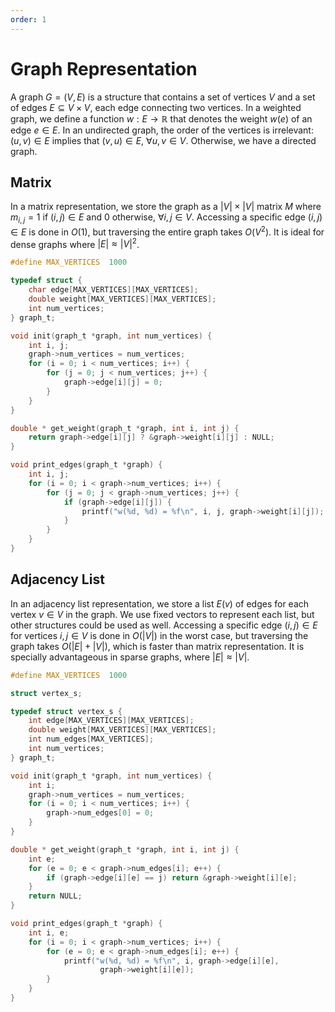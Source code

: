 ```yaml
---
order: 1
---
```


# Graph Representation

A graph $G = (V, E)$ is a structure that contains a set of vertices $V$ and a
set of edges $E \subseteq V\times V$, each edge connecting two vertices.  In a
weighted graph, we define a function $w : E \rightarrow \mathbb{R}$ that denotes
the weight $w(e)$ of an edge $e \in E$. In an undirected graph, the order of the
vertices is irrelevant: $(u,v)\in E$ implies that $(v,u)\in E$, $\forall u, v
\in V$. Otherwise, we have a directed graph.

## Matrix

In a matrix representation, we store the graph as a $|V| \times |V|$ matrix $M$
where $m_{i, j} = 1$ if $(i, j) \in E$ and 0 otherwise, $\forall i, j \in V$.
Accessing a specific edge $(i, j) \in E$ is done in $O(1)$, but traversing the
entire graph takes $O(V^2)$. It is ideal for dense graphs where $|E| \approx
|V|^2$.

```c
#define MAX_VERTICES  1000

typedef struct {
    char edge[MAX_VERTICES][MAX_VERTICES];
    double weight[MAX_VERTICES][MAX_VERTICES];
    int num_vertices;
} graph_t;

void init(graph_t *graph, int num_vertices) {
    int i, j;
    graph->num_vertices = num_vertices;
    for (i = 0; i < num_vertices; i++) {
        for (j = 0; j < num_vertices; j++) {
            graph->edge[i][j] = 0;
        }
    }
}

double * get_weight(graph_t *graph, int i, int j) {
    return graph->edge[i][j] ? &graph->weight[i][j] : NULL;
}

void print_edges(graph_t *graph) {
    int i, j;
    for (i = 0; i < graph->num_vertices; i++) {
        for (j = 0; j < graph->num_vertices; j++) {
            if (graph->edge[i][j]) {
                printf("w(%d, %d) = %f\n", i, j, graph->weight[i][j]);
            }
        }
    }
}
```

## Adjacency List

In an adjacency list representation, we store a list $E(v)$ of edges for each
vertex $v \in V$ in the graph. We use fixed vectors to represent each list, but
other structures could be used as well. Accessing a specific edge $(i, j) \in E$
for vertices $i, j \in V$ is done in $O(|V|)$ in the worst case, but traversing
the graph takes $O(|E| + |V|)$, which is faster than matrix representation. It
is specially advantageous in sparse graphs, where $|E| \approx |V|$.

```c
#define MAX_VERTICES  1000

struct vertex_s;

typedef struct vertex_s {
    int edge[MAX_VERTICES][MAX_VERTICES];
    double weight[MAX_VERTICES][MAX_VERTICES];
    int num_edges[MAX_VERTICES];
    int num_vertices;
} graph_t;

void init(graph_t *graph, int num_vertices) {
    int i;
    graph->num_vertices = num_vertices;
    for (i = 0; i < num_vertices; i++) {
        graph->num_edges[0] = 0;
    }
}

double * get_weight(graph_t *graph, int i, int j) {
    int e;
    for (e = 0; e < graph->num_edges[i]; e++) {
        if (graph->edge[i][e] == j) return &graph->weight[i][e];
    }
    return NULL;
}

void print_edges(graph_t *graph) {
    int i, e;
    for (i = 0; i < graph->num_vertices; i++) {
        for (e = 0; e < graph->num_edges[i]; e++) {
            printf("w(%d, %d) = %f\n", i, graph->edge[i][e],
                    graph->weight[i][e]);
        }
    }
}
```
